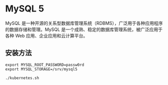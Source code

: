 # MySQL 5

MySQL 是一种开源的关系型数据库管理系统（RDBMS），广泛用于各种应用程序的数据存储和管理。MySQL 是一个成熟、稳定的数据库管理系统，被广泛应用于各种 Web 应用、企业应用和云计算平台。

## 安装方法

```shell
export MYSQL_ROOT_PASSWORD=passw0rd
export MYSQL_STORAGE=/srv/mysql5

./kubernetes.sh
```
